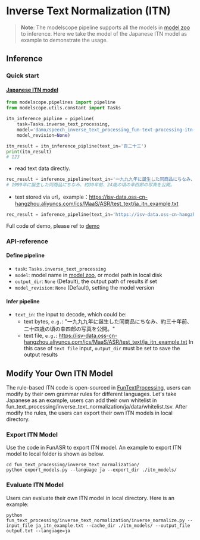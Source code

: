 # Inverse Text Normalization (ITN)

> **Note**: 
> The modelscope pipeline supports all the models in [model zoo](https://modelscope.cn/models?page=1&tasks=inverse-text-processing&type=audio) to inference. Here we take the model of the Japanese ITN model as example to demonstrate the usage.

## Inference

### Quick start
#### [Japanese ITN model](https://modelscope.cn/models/damo/speech_inverse_text_processing_fun-text-processing-itn-ja/summary)
```python
from modelscope.pipelines import pipeline
from modelscope.utils.constant import Tasks

itn_inference_pipline = pipeline(
    task=Tasks.inverse_text_processing,
    model='damo/speech_inverse_text_processing_fun-text-processing-itn-ja',
    model_revision=None)

itn_result = itn_inference_pipline(text_in='百二十三')
print(itn_result)
# 123
```
- read text data directly.
```python
rec_result = inference_pipeline(text_in='一九九九年に誕生した同商品にちなみ、約三十年前、二十四歳の頃の幸四郎の写真を公開。')
# 1999年に誕生した同商品にちなみ、約30年前、24歳の頃の幸四郎の写真を公開。
```
- text stored via url，example：https://isv-data.oss-cn-hangzhou.aliyuncs.com/ics/MaaS/ASR/test_text/ja_itn_example.txt
```python
rec_result = inference_pipeline(text_in='https://isv-data.oss-cn-hangzhou.aliyuncs.com/ics/MaaS/ASR/test_text/ja_itn_example.txt')
```

Full code of demo, please ref to [demo](https://github.com/alibaba-damo-academy/FunASR/tree/main/fun_text_processing/inverse_text_normalization)

### API-reference
#### Define pipeline
- `task`: `Tasks.inverse_text_processing`
- `model`: model name in [model zoo](https://modelscope.cn/models?page=1&tasks=inverse-text-processing&type=audio), or model path in local disk
- `output_dir`: `None` (Default), the output path of results if set
- `model_revision`: `None` (Default), setting the model version

#### Infer pipeline
- `text_in`: the input to decode, which could be:
  - text bytes, `e.g.`: "一九九九年に誕生した同商品にちなみ、約三十年前、二十四歳の頃の幸四郎の写真を公開。"
  - text file, `e.g.`: https://isv-data.oss-cn-hangzhou.aliyuncs.com/ics/MaaS/ASR/test_text/ja_itn_example.txt
  In this case of `text file` input, `output_dir` must be set to save the output results

## Modify Your Own ITN Model
The rule-based ITN code is open-sourced in [FunTextProcessing](https://github.com/alibaba-damo-academy/FunASR/tree/main/fun_text_processing), users can modify by their own grammar rules for different languages. Let's take Japanese as an example, users can add their own whitelist in fun_text_processing/inverse_text_normalization/ja/data/whitelist.tsv. After modify the rules, the users can export their own ITN models in local directory.

### Export ITN Model
Use the code in FunASR to export ITN model. An example to export ITN model to local folder is shown as below.
```shell
cd fun_text_processing/inverse_text_normalization/
python export_models.py --language ja --export_dir ./itn_models/
```

### Evaluate ITN Model
Users can evaluate their own ITN model in local directory. Here is an example:
```shell
python fun_text_processing/inverse_text_normalization/inverse_normalize.py --input_file ja_itn_example.txt --cache_dir ./itn_models/ --output_file output.txt --language=ja
```